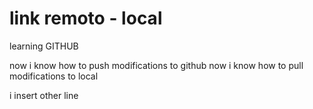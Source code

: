 # link remoto - local
learning GITHUB

now i know how to push modifications to github
now i know how to pull modifications to local

i insert other line
